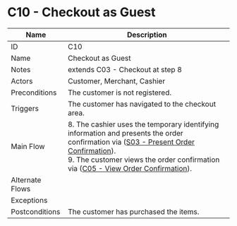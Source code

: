 # C10 - Checkout as Guest

| Name | Description|
| -----| -----------|
|ID | C10|
|Name| Checkout as Guest|
|Notes| extends C03 - Checkout at step 8|
|Actors| Customer, Merchant, Cashier|
|Preconditions| The customer is not registered. |
|Triggers| The customer has navigated to the checkout area.|
|Main Flow| 8. The cashier uses the temporary identifying information and presents the order confirmation via ([S03 - Present Order Confirmation](../cashier/S03-Present-Order-Confirmation.md)).<br/>9. The customer views the order confirmation via ([C05 - View Order Confirmation](C05-View-Order-Confirmation.md)). |
|Alternate Flows| |
|Exceptions| |
|Postconditions| The customer has purchased the items.|
